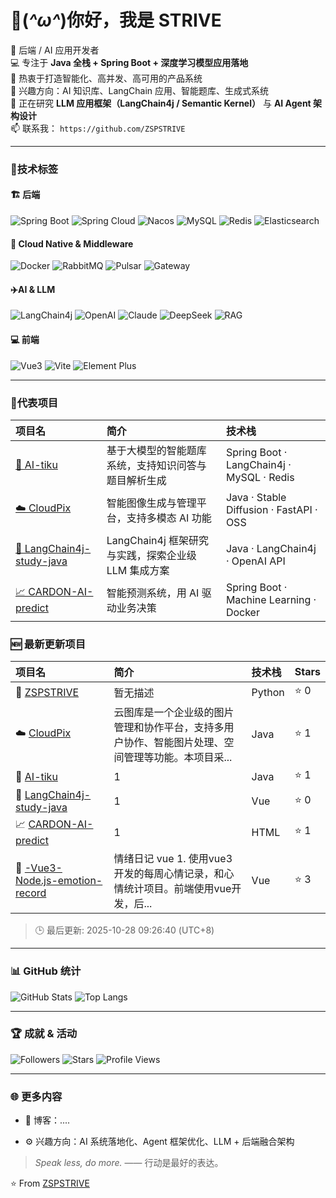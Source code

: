 # 👋(*^ω^*)你好，我是 STRIVE

🏢 后端 / AI 应用开发者  
💻 专注于 **Java 全栈 + Spring Boot + 深度学习模型应用落地**  
🚀 热衷于打造智能化、高并发、高可用的产品系统  
🧠 兴趣方向：AI 知识库、LangChain 应用、智能题库、生成式系统  
🌱 正在研究 **LLM 应用框架（LangChain4j / Semantic Kernel）** 与 **AI Agent 架构设计**  
📫 联系我： `https://github.com/ZSPSTRIVE`  

---

### 🚢技术标签

#### 🏗️ 后端 
![Spring Boot](https://img.shields.io/badge/Spring%20Boot-6DB33F?logo=springboot&logoColor=fff)
![Spring Cloud](https://img.shields.io/badge/Spring%20Cloud-FF6F00?logo=spring&logoColor=fff)
![Nacos](https://img.shields.io/badge/Nacos-4FC08D?logo=alibabacloud&logoColor=fff)
![MySQL](https://img.shields.io/badge/MySQL-00758F?logo=mysql&logoColor=fff)
![Redis](https://img.shields.io/badge/Redis-DC382D?logo=redis&logoColor=fff)
![Elasticsearch](https://img.shields.io/badge/Elasticsearch-005571?logo=elasticsearch&logoColor=fff)

#### 🚠 Cloud Native & Middleware  
![Docker](https://img.shields.io/badge/Docker-2496ED?logo=docker&logoColor=fff)
![RabbitMQ](https://img.shields.io/badge/RabbitMQ-FF6600?logo=rabbitmq&logoColor=fff)
![Pulsar](https://img.shields.io/badge/Pulsar-188FFF?logo=apachepulsar&logoColor=fff)
![Gateway](https://img.shields.io/badge/Spring%20Gateway-00BCD4?logo=spring&logoColor=fff)

#### ✈️AI & LLM  
![LangChain4j](https://img.shields.io/badge/LangChain4j-FFB300?logo=java&logoColor=fff)
![OpenAI](https://img.shields.io/badge/OpenAI-412991?logo=openai&logoColor=fff)
![Claude](https://img.shields.io/badge/Claude-000000?logo=anthropic&logoColor=fff)
![DeepSeek](https://img.shields.io/badge/DeepSeek-0066CC?logoColor=fff)
![RAG](https://img.shields.io/badge/RAG-Pipeline-blue?logo=ai&logoColor=fff)

#### 💻 前端  
![Vue3](https://img.shields.io/badge/Vue3-4FC08D?logo=vue.js&logoColor=fff)
![Vite](https://img.shields.io/badge/Vite-646CFF?logo=vite&logoColor=fff)
![Element Plus](https://img.shields.io/badge/Element%20Plus-409EFF?logo=element&logoColor=fff)


---

### 🎊代表项目

| 项目名 | 简介 | 技术栈 |
|:--------|:------|:--------|
| [🧠 AI-tiku](https://github.com/ZSPSTRIVE/AI-tiku) | 基于大模型的智能题库系统，支持知识问答与题目解析生成 | Spring Boot · LangChain4j · MySQL · Redis |
| [☁️ CloudPix](https://github.com/ZSPSTRIVE/CloudPix) | 智能图像生成与管理平台，支持多模态 AI 功能 | Java · Stable Diffusion · FastAPI · OSS |
| [🧩 LangChain4j-study-java](https://github.com/ZSPSTRIVE/LangChain4j-study-java) | LangChain4j 框架研究与实践，探索企业级 LLM 集成方案 | Java · LangChain4j · OpenAI API |
| [📈 CARDON-AI-predict](https://github.com/ZSPSTRIVE/CARDON-AI-predict) | 智能预测系统，用 AI 驱动业务决策 | Spring Boot · Machine Learning · Docker |

<!-- PROJECTS-LIST:START -->
### 🆕 最新更新项目

| 项目名 | 简介 | 技术栈 | Stars |
|:--------|:------|:--------|:------|
| 👤 [ZSPSTRIVE](https://github.com/ZSPSTRIVE/ZSPSTRIVE) | 暂无描述 | Python | ⭐ 0 |
| ☁️ [CloudPix](https://github.com/ZSPSTRIVE/CloudPix) | 云图库是一个企业级的图片管理和协作平台，支持多用户协作、智能图片处理、空间管理等功能。本项目采... | Java | ⭐ 1 |
| 🧠 [AI-tiku](https://github.com/ZSPSTRIVE/AI-tiku) | 1 | Java | ⭐ 1 |
| 🧩 [LangChain4j-study-java](https://github.com/ZSPSTRIVE/LangChain4j-study-java) | 1 | Vue | ⭐ 0 |
| 📈 [CARDON-AI-predict](https://github.com/ZSPSTRIVE/CARDON-AI-predict) | 1 | HTML | ⭐ 1 |
| 🚀 [-Vue3-Node.js-emotion-record](https://github.com/ZSPSTRIVE/-Vue3-Node.js-emotion-record) | 情绪日记 vue 1. 使用vue3开发的每周心情记录，和心情统计项目。前端使用vue开发，后... | Vue | ⭐ 3 |

> 🕒 最后更新: 2025-10-28 09:26:40 (UTC+8)

<!-- PROJECTS-LIST:END -->

---

### 📊 GitHub 统计
![GitHub Stats](https://github-readme-stats.vercel.app/api?username=ZSPSTRIVE&show_icons=true&theme=radical&count_private=true)
![Top Langs](https://github-readme-stats.vercel.app/api/top-langs/?username=ZSPSTRIVE&layout=compact&theme=tokyonight)

---

### 🏆 成就 & 活动

![Followers](https://img.shields.io/github/followers/ZSPSTRIVE?style=social)
![Stars](https://img.shields.io/github/stars/ZSPSTRIVE?style=social)
![Profile Views](https://komarev.com/ghpvc/?username=ZSPSTRIVE&color=brightgreen)

---



### 🌐 更多内容
- 📘 博客：....

- ⚙️ 兴趣方向：AI 系统落地化、Agent 框架优化、LLM + 后端融合架构  

> *Speak less, do more.* —— 行动是最好的表达。



⭐️ From [ZSPSTRIVE](https://github.com/ZSPSTRIVE)
